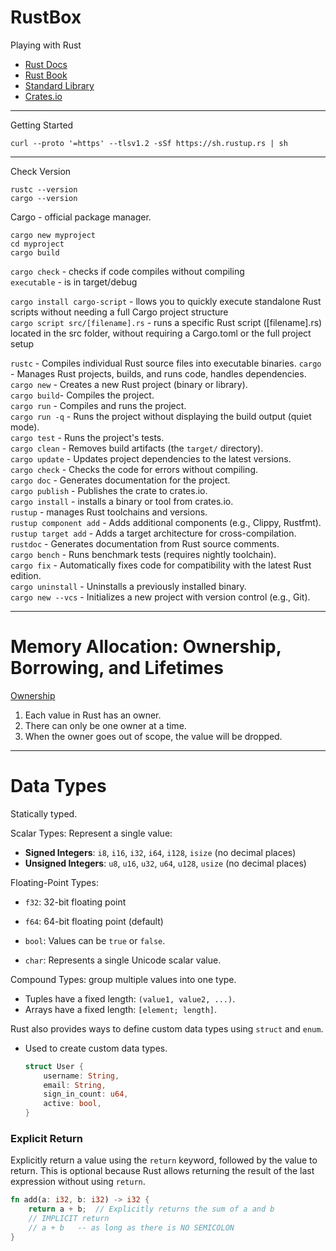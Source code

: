 # RustBox
Playing with Rust    
- [Rust Docs](https://www.rust-lang.org/learn)
- [Rust Book](https://doc.rust-lang.org/book/)
- [Standard Library](https://doc.rust-lang.org/std/)
- [Crates.io](https://crates.io/)

----
Getting Started

```
curl --proto '=https' --tlsv1.2 -sSf https://sh.rustup.rs | sh
```
-----
Check Version
```
rustc --version
cargo --version
```
Cargo - official package manager.
```
cargo new myproject
cd myproject
cargo build
```
`cargo check` - checks if code compiles without compiling    
`executable` - is in target/debug

`cargo install cargo-script` - llows you to quickly execute standalone Rust scripts without needing a full Cargo project structure    
`cargo script src/[filename].rs` - runs a specific Rust script ([filename].rs) located in the src folder, without requiring a Cargo.toml or the full project setup

`rustc` - Compiles individual Rust source files into executable binaries.
`cargo` - Manages Rust projects, builds, and runs code, handles dependencies.    
`cargo new` - Creates a new Rust project (binary or library).    
`cargo build`- Compiles the project.    
`cargo run` - Compiles and runs the project.    
 `cargo run -q` - Runs the project without displaying the build output (quiet mode).    
 `cargo test`  - Runs the project's tests.      
 `cargo clean` - Removes build artifacts (the `target/` directory).        
 `cargo update` - Updates project dependencies to the latest versions.    
 `cargo check` - Checks the code for errors without compiling.    
 `cargo doc` - Generates documentation for the project.    
`cargo publish` - Publishes the crate to crates.io.    
 `cargo install` - installs a binary or tool from crates.io.    
 `rustup` - manages Rust toolchains and versions.    
`rustup component add` - Adds additional components (e.g., Clippy, Rustfmt).    
 `rustup target add` - Adds a target architecture for cross-compilation.    
`rustdoc` - Generates documentation from Rust source comments.    
 `cargo bench` - Runs benchmark tests (requires nightly toolchain).    
 `cargo fix` - Automatically fixes code for compatibility with the latest Rust edition.    
 `cargo uninstall` - Uninstalls a previously installed binary.    
`cargo new --vcs` - Initializes a new project with version control (e.g., Git).    


-----
# Memory Allocation: Ownership, Borrowing, and Lifetimes
[Ownership](https://doc.rust-lang.org/book/ch04-01-what-is-ownership.html)    
1. Each value in Rust has an owner.
2. There can only be one owner at a time.
3. When the owner goes out of scope, the value will be dropped.

-----
# Data Types
Statically typed.

Scalar Types: Represent a single value:

- **Signed Integers**: `i8`, `i16`, `i32`, `i64`, `i128`, `isize` (no decimal places)
- **Unsigned Integers**: `u8`, `u16`, `u32`, `u64`, `u128`, `usize` (no decimal places)

Floating-Point Types:
- `f32`: 32-bit floating point
- `f64`: 64-bit floating point (default)

- `bool`: Values can be `true` or `false`.
- `char`: Represents a single Unicode scalar value.

Compound Types: group multiple values into one type.

- Tuples have a fixed length: `(value1, value2, ...)`.
- Arrays have a fixed length: `[element; length]`.


Rust also provides ways to define custom data types using `struct` and `enum`.
- Used to create custom data types.
  
  ```rust
  struct User {
      username: String,
      email: String,
      sign_in_count: u64,
      active: bool,
  }

### Explicit Return

Explicitly return a value using the `return` keyword, followed by the value to return. This is optional because Rust allows returning the result of the last expression without using `return`.

```rust
fn add(a: i32, b: i32) -> i32 {
    return a + b;  // Explicitly returns the sum of a and b
    // IMPLICIT return
    // a + b   -- as long as there is NO SEMICOLON
}
